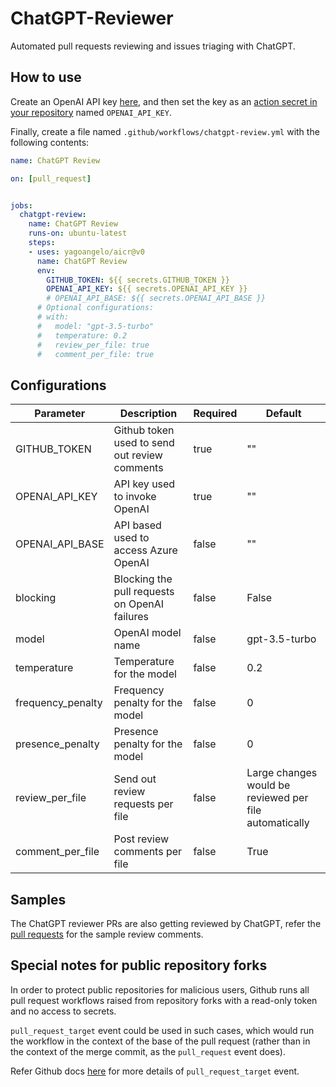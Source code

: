 # ChatGPT-Reviewer

Automated pull requests reviewing and issues triaging with ChatGPT.

## How to use

Create an OpenAI API key [here](https://platform.openai.com/account/api-keys), and then set the key as an [action secret in your repository](https://docs.github.com/en/actions/security-guides/encrypted-secrets#creating-encrypted-secrets-for-a-repository) named `OPENAI_API_KEY`.

Finally, create a file named `.github/workflows/chatgpt-review.yml` with the following contents:

```yaml
name: ChatGPT Review

on: [pull_request]


jobs:
  chatgpt-review:
    name: ChatGPT Review
    runs-on: ubuntu-latest
    steps:
    - uses: yagoangelo/aicr@v0
      name: ChatGPT Review
      env:
        GITHUB_TOKEN: ${{ secrets.GITHUB_TOKEN }}
        OPENAI_API_KEY: ${{ secrets.OPENAI_API_KEY }}
        # OPENAI_API_BASE: ${{ secrets.OPENAI_API_BASE }}
      # Optional configurations:
      # with:
      #   model: "gpt-3.5-turbo"
      #   temperature: 0.2
      #   review_per_file: true
      #   comment_per_file: true
```

## Configurations

|Parameter|Description|Required|Default|
|---------|-----------|--------|-------|
|GITHUB_TOKEN|Github token used to send out review comments|true|""|
|OPENAI_API_KEY|API key used to invoke OpenAI|true|""|
|OPENAI_API_BASE|API based used to access Azure OpenAI|false|""|
|blocking|Blocking the pull requests on OpenAI failures|false|False|
|model|OpenAI model name|false|gpt-3.5-turbo|
|temperature|Temperature for the model|false|0.2|
|frequency_penalty|Frequency penalty for the model|false|0|
|presence_penalty|Presence penalty for the model|false|0|
|review_per_file|Send out review requests per file|false|Large changes would be reviewed per file automatically|
|comment_per_file|Post review comments per file|false|True


## Samples

The ChatGPT reviewer PRs are also getting reviewed by ChatGPT, refer the [pull requests](https://github.com/feiskyer/ChatGPT-Reviewer/pulls?q=is%3Apr) for the sample review comments.

## Special notes for public repository forks

In order to protect public repositories for malicious users, Github runs all pull request workflows raised from repository forks with a read-only token and no access to secrets.

`pull_request_target` event could be used in such cases, which would run the workflow in the context of the base of the pull request (rather than in the context of the merge commit, as the `pull_request` event does).

Refer Github docs [here](https://docs.github.com/en/github-ae@latest/actions/using-workflows/events-that-trigger-workflows#pull_request_target) for more details of `pull_request_target` event.
